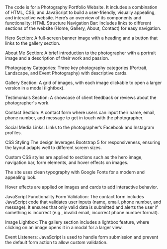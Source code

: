 The code is for a Photography Portfolio Website. It includes a combination of HTML, CSS, and JavaScript to build a user-friendly, visually appealing, and interactive website. Here’s an overview of its components and functionality:
HTML Structure
Navigation Bar: Includes links to different sections of the website (Home, Gallery, About, Contact) for easy navigation.

Hero Section: A full-screen banner image with a heading and a button that links to the gallery section.

About Me Section: A brief introduction to the photographer with a portrait image and a description of their work and passion.

Photography Categories: Three key photography categories (Portrait, Landscape, and Event Photography) with descriptive cards.

Gallery Section: A grid of images, with each image clickable to open a larger version in a modal (lightbox).

Testimonials Section: A showcase of client feedback or reviews about the photographer's work.

Contact Section: A contact form where users can input their name, email, phone number, and message to get in touch with the photographer.

Social Media Links: Links to the photographer’s Facebook and Instagram profiles.

CSS Styling
The design leverages Bootstrap 5 for responsiveness, ensuring the layout adapts well to different screen sizes.

Custom CSS styles are applied to sections such as the hero image, navigation bar, form elements, and hover effects on images.

The site uses clean typography with Google Fonts for a modern and appealing look.

Hover effects are applied on images and cards to add interactive behavior.

JavaScript Functionality
Form Validation: The contact form includes JavaScript code that validates user inputs (name, email, phone number, and message). It ensures that only valid data is submitted and alerts the user if something is incorrect (e.g., invalid email, incorrect phone number format).

Image Lightbox: The gallery section includes a lightbox feature, where clicking on an image opens it in a modal for a larger view.

Event Listeners: JavaScript is used to handle form submission and prevent the default form action to allow custom validation.
